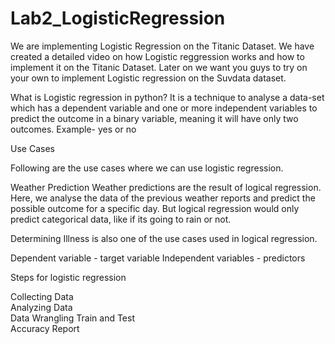 # Lab2_LogisticRegression

We are implementing Logistic Regression on the Titanic Dataset. We have created a detailed video on how Logistic reggression works and how to implement it on the Titanic Dataset. Later on we want you guys to try on your own to implement Logistic regression on the Suvdata dataset.

What is Logistic regression in python? 
It is a technique to analyse a data-set which has a dependent variable and one or more independent variables to predict the outcome in a binary variable, meaning it will have only two outcomes. Example- yes or no

Use Cases

Following are the use cases where we can use logistic regression.

Weather Prediction
Weather predictions are the result of logical regression.
Here, we analyse the data of the previous weather reports and predict the possible outcome for a specific day.
But logical regression would only predict categorical data, like if its going to rain or not.

Determining Illness is also one of the use cases used in logical regression. 

Dependent variable - target variable
Independent variables -  predictors


Steps for logistic regression

Collecting Data                                                   
Analyzing Data                                         
Data Wrangling
Train and Test                      
Accuracy Report





